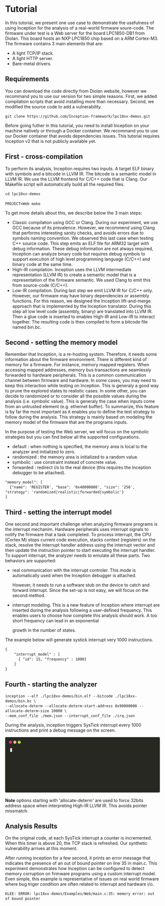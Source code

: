 # Tutorial

In this tutorial, we present one use case to demonstrate the usefulness of using Inception for the analysis of a real-world firmware soure-code. The firmware under test is a Web server for the board LPC1850-DB1 from Diolan. This board hosts an NXP LPC1850 chip based on a ARM Cortex-M3. The firmware contains 3 main elements that are:

* A light TCP/IP stack.
* A light HTTP server.
* Bare-metal drivers.

## Requirements

You can download the code directly from Diolan website, however we recommand you to use our version for two simple reasons. First, we added compilation scripts that avoid installing more than necessary. Second, we modified the source code to add a vulnerability.

```
git clone https://github.com/Inception-framework/lpc18xx-demos.git
```

Before going futher in this tutorial, you need to install Inception on your machine natively or through a Docker container. We recommand you to use our Docker container that avoids dependencies issues. This tutorial requires Inception v2 that is not publicly available yet.

## First - cross-compilation

To perform its analysis, Inception requires two inputs. A target ELF binary with symbols and a bitcode in LLVM IR. The bitcode is a semantic model in LLVM IR. We use the LLVM frontend for C/C++ code that is Clang. Our Makefile script will automatically build all the required files.

```
cd lpc18xx-demos

PROJECT=Web make
```

To get more details about this, we describe below the 3 main steps:

* Classic compilation using GCC or Clang. During our experiment, we use GCC because of its prevalence. However, we recommend using Clang that performs interesting sanity checks, and avoids errors due to symbols naming convention. We observed this last case when testing C++ source code. This step emits an ELF file for ARM32 target with debug information. These debug information are not always required, Inception can analyze binary code but requires debug symbols to support execution of high level programming language (C/C++) and binary code at the same time.
* High-IR compilation. Inception uses the LLVM intermediate representation (LLVM IR) to create a semantic model that is a representation of the firmware semantic. We used Clang to emit this from source-code (C/C++).
* Low-IR compilation. During last step we emit LLVM IR for C/C++ only. However, our firmware may have binary dependencies or assembly functions. For this reason, we designed the Inception lift-and-merge approach that is implemented by the Inception translator. During this step all low level code (assembly, binary) are translated into LLVM IR. Then a glue code is inserted to enables High-IR and Low-IR to interact together. The resulting code is then compiled to form a bitcode file named bin.bc.

## Second - setting the memory model

Remember that Inception, is a re-hosting system. Therefore, it needs some information about the firmware environment. There is different kind of memory for a firmware. For instance, memory mapped registers. When accessing mapped addresses, memory bus transactions are seamlessly forwarded to hardware peripherals. This is a common communication channel between firmware and hardware. In some cases, you may need to keep this interaction while testing on Inception. This is generaly a good way to prune the explored states to realistic cases. In some other, you can decide to randomized or to consider all the possible values during the analysis (i.e. symbolic value). This is generaly the case when inputs come from an untrusted element (e.g. ethernet buffer). To summarize, this feature is by far the most important as it enables you to define the test strategy to follow during the analysis. This strategy is mainly based on modeling the memory model of the firmware that are the programs inputs.

In the purpose of testing the Web server, we will focus on the symbolic strategies but you can find below all the supported configurations.

* default    : when nothing is specified, the memory area is local to the analyzer and initialized to zero.
* randomized : the memory area is initialized to a random value.
* symbolic   : use constraint instead of concrete value.
* forwarded  : redirect i/o to the real device (this requires the Inception debugger to be attached).

```
"memory_model": [
  {"name": 'REGISTER', "base": '0x40000000', "size": '256', "strategy": 'randomized|realistic|forwarded|symbolic'}
]
```

## Third - setting the interrupt model

One second and important challenge when analyzing firmware programs is the interrupt mechanim. Hardware peripherals uses interrupt signals to notify the firmware that a task completed. To process interrupt, the CPU (Cortex M) stops current code execution, stacks context (registers) on the stack, resolve the interrupt handler address using the interrupt vector and then update the instruction pointer to start executing the interrupt handler. To support interrupt, the analyzer needs to emulate all these parts. Two behaviors are supported:

*   real communication with the interrupt controler. This mode is automatically used when the Inception debugger is attached.

    However, it needs to run a software stub on the device to catch and forward interrupt. Since the set-up is not easy, we will focus on the second method.
*   interrupt modeling. This is a new feature of Inception where interrupt are inserted during the analysis following a user-defined frequency. This enables users to choose how complete this analysis should work. A too short frequency can lead in an exponential&#x20;

    growth in the number of states.

The example below will generate systick interrupt very 1000 instructions.

```
{
    "interrupt_model" : [
      { "id": 15, "frequency" : 1000}
    ]
}
```

## Fourth - starting the analyzer

```
inception --elf ./lpc18xx-demos/bin.elf --bitcode ./lpc18xx-demos/bin.bc \
--allocate-determ --allocate-determ-start-address 0x90000000 --allocate-determ-size 10000 \
--mem_conf_file ./mem.json --interrupt_conf_file ./irq.json
```

During the analysis, inception triggers SysTick interrupt every 1000 instructions and print a debug message on the screen.

![Analysis](.gitbook/assets/analysis.svg)

**Note** options starting with 'allocate-determ' are used to force 32bits address space when interpreting High-IR LLVM IR. This avoids pointer missmatch.

## Analysis Results

On the original code, at each SysTick interrupt a counter is incremented. When this timer is above 20, the TCP stack is refreshed. Our synthetic vulnerability arrives at this moment.

After running inception for a few second, it prints an error message that indicates the presence of an out of bound pointer on line 35 in main.c. This experiment demonstrates how Inception can be configured to detect memory corruption on firmware programs using a custom interrupt model. Even simple, this example is representative of issues on real world firmware where bug triger condition are often related to interrupt and hardware i/o.

```
KLEE: ERROR: lpc18xx-demos/Examples/Web/main.c:35: memory error: out of bound pointer
```
